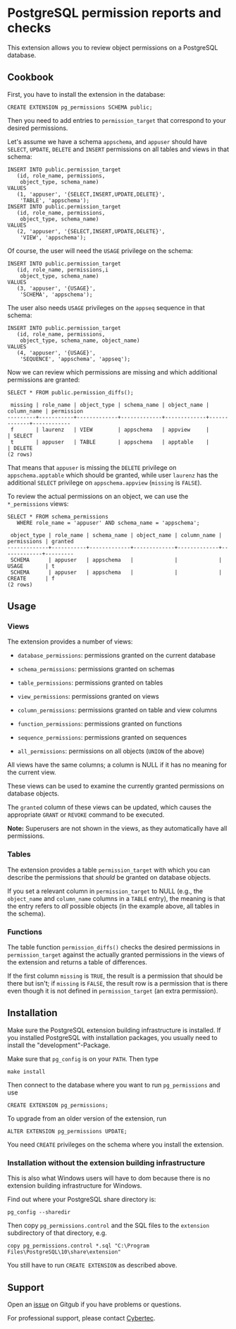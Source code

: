 PostgreSQL permission reports and checks
========================================

This extension allows you to review object permissions on a PostgreSQL database.

Cookbook
--------

First, you have to install the extension in the database:

    CREATE EXTENSION pg_permissions SCHEMA public;

Then you need to add entries to `permission_target` that correspond to your
desired permissions.

Let's assume we have a schema `appschema`, and `appuser` should have
`SELECT`, `UPDATE`, `DELETE` and `INSERT` permissions on all tables and
views in that schema:

    INSERT INTO public.permission_target
       (id, role_name, permissions,
        object_type, schema_name)
    VALUES
       (1, 'appuser', '{SELECT,INSERT,UPDATE,DELETE}',
        'TABLE', 'appschema');
    INSERT INTO public.permission_target
       (id, role_name, permissions,
        object_type, schema_name)
    VALUES
       (2, 'appuser', '{SELECT,INSERT,UPDATE,DELETE}',
        'VIEW', 'appschema');

Of course, the user will need the `USAGE` privilege on the schema:

    INSERT INTO public.permission_target
       (id, role_name, permissions,i
        object_type, schema_name)
    VALUES
       (3, 'appuser', '{USAGE}',
        'SCHEMA', 'appschema');

The user also needs `USAGE` privileges on the `appseq` sequence in
that schema:

    INSERT INTO public.permission_target
       (id, role_name, permissions,
        object_type, schema_name, object_name)
    VALUES
       (4, 'appuser', '{USAGE}',
        'SEQUENCE', 'appschema', 'appseq');

Now we can review which permissions are missing and which additional
permissions are granted:

    SELECT * FROM public.permission_diffs();

     missing | role_name | object_type | schema_name | object_name | column_name | permission
    ---------+-----------+-------------+-------------+-------------+-------------+------------
     f       | laurenz   | VIEW        | appschema   | appview     |             | SELECT
     t       | appuser   | TABLE       | appschema   | apptable    |             | DELETE
    (2 rows)

That means that `appuser` is missing the `DELETE` privilege on
`appschema.apptable` which should be granted, while user `laurenz`
has the additional `SELECT` privilege on `appschema.appview` (`missing`
is `FALSE`).

To review the actual permissions on an object, we can use the `*_permissions`
views:

    SELECT * FROM schema_permissions
       WHERE role_name = 'appuser' AND schema_name = 'appschema';

     object_type | role_name | schema_name | object_name | column_name | permissions | granted
    -------------+-----------+-------------+-------------+-------------+-------------+---------
     SCHEMA      | appuser   | appschema   |             |             | USAGE       | t
     SCHEMA      | appuser   | appschema   |             |             | CREATE      | f
    (2 rows)

Usage
-----

### Views ###

The extension provides a number of views:

- `database_permissions`: permissions granted on the current database

- `schema_permissions`: permissions granted on schemas

- `table_permissions`: permissions granted on tables

- `view_permissions`: permissions granted on views

- `column_permissions`: permissions granted on table and view columns

- `function_permissions`: permissions granted on functions

- `sequence_permissions`: permissions granted on sequences

- `all_permissions`: permissions on all objects (`UNION` of the above)

All views have the same columns; a column is NULL if it has no meaning
for the current view.

These views can be used to examine the currently granted permissions on
database objects.

The `granted` column of these views can be updated, which causes the
appropriate `GRANT` or `REVOKE` command to be executed.

**Note:** Superusers are not shown in the views, as they automatically have all
permissions.

### Tables ###

The extension provides a table `permission_target` with which you can describe
the permissions that *should* be granted on database objects.

If you set a relevant column in `permission_target` to NULL (e.g., the
`object_name` and `column_name` columns in a `TABLE` entry), the meaning is
that the entry refers to *all* possible objects (in the example above, all
tables in the schema).

### Functions ###

The table function `permission_diffs()` checks the desired permissions in
`permission_target` against the actually granted permissions in the views
of the extension and returns a table of differences.

If the first column `missing` is `TRUE`, the result is a permission that should
be there but isn't; if `missing` is `FALSE`, the result row is a permission that
is there even though it is not defined in `permission_target` (an extra
permission).

Installation
------------

Make sure the PostgreSQL extension building infrastructure is installed.
If you installed PostgreSQL with installation packages, you usually need to
install the "development"-Package.

Make sure that `pg_config` is on your `PATH`.  Then type

    make install

Then connect to the database where you want to run `pg_permissions` and use

    CREATE EXTENSION pg_permissions;

To upgrade from an older version of the extension, run

    ALTER EXTENSION pg_permissions UPDATE;

You need `CREATE` privileges on the schema where you install the extension.

### Installation without the extension building infrastructure ###

This is also what Windows users will have to dom because there is no extension
building infrastructure for Windows.

Find out where your PostgreSQL share directory is:

    pg_config --sharedir

Then copy `pg_permissions.control` and the SQL files to the `extension`
subdirectory of that directory, e.g.

    copy pg_permissions.control *.sql "C:\Program Files\PostgreSQL\10\share\extension"

You still have to run `CREATE EXTENSION` as described above.

Support
-------

Open an [issue][issue] on Gitgub if you have problems or questions.

For professional support, please contact [Cybertec][cybertec].


 [issue]: https://github.com/cybertec-postgresql/pg_permission/issues
 [cybertec]: https://www.cybertec-postgresql.com/
